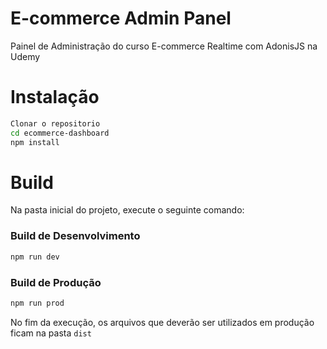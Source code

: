 # E-commerce Admin Panel

Painel de Administração do curso E-commerce Realtime com AdonisJS na Udemy

# Instalação

```bash
Clonar o repositorio
cd ecommerce-dashboard
npm install
```

# Build

Na pasta inicial do projeto, execute o seguinte comando: 
### Build de Desenvolvimento

```bash
npm run dev
```

### Build de Produção
```bash
npm run prod
```
No fim da execução, os arquivos que deverão ser utilizados em produção ficam na pasta `dist`
